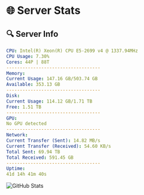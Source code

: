# 🌐 Server Stats
## 🔍 Server Info
```yaml
CPU: Intel(R) Xeon(R) CPU E5-2699 v4 @ 1337.94MHz
CPU Usage: 7.30%
Cores: 44P | 88T
-----------------------------------
Memory:
Current Usage: 147.16 GB/503.74 GB
Available: 353.13 GB
-----------------------------------
Disk:
Current Usage: 114.12 GB/1.71 TB
Free: 1.51 TB
-----------------------------------
GPU:
No GPU detected
-----------------------------------
Network:
Current Transfer (Sent): 14.82 MB/s
Current Transfer (Received): 54.60 KB/s
Total Sent: 69.94 TB
Total Received: 591.45 GB
-----------------------------------
Uptime:
41d 14h 41m 40s
```
![GitHub Stats](https://img.shields.io/badge/Updated-2025-04-18_12:04:29-blue)